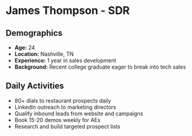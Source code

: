 # James Thompson - SDR

## Demographics
- **Age:** 24
- **Location:** Nashville, TN
- **Experience:** 1 year in sales development
- **Background:** Recent college graduate eager to break into tech sales

## Daily Activities
- 80+ dials to restaurant prospects daily
- LinkedIn outreach to marketing directors
- Qualify inbound leads from website and campaigns
- Book 15-20 demos weekly for AEs
- Research and build targeted prospect lists